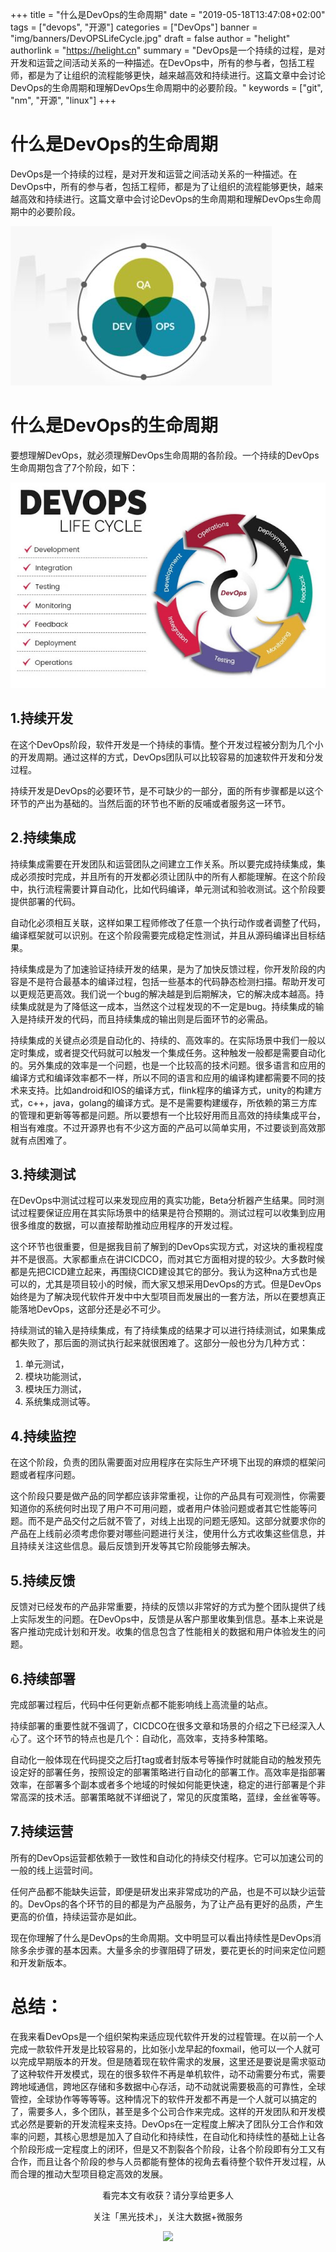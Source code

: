+++
title = "什么是DevOps的生命周期"
date = "2019-05-18T13:47:08+02:00"
tags = ["devops", "开源"]
categories = ["DevOps"]
banner = "img/banners/DevOPSLifeCycle.jpg"
draft = false
author = "helight"
authorlink = "https://helight.cn"
summary = "DevOps是一个持续的过程，是对开发和运营之间活动关系的一种描述。在DevOps中，所有的参与者，包括工程师，都是为了让组织的流程能够更快，越来越高效和持续进行。这篇文章中会讨论DevOps的生命周期和理解DevOps生命周期中的必要阶段。"
keywords = ["git", "nm", "开源", "linux"]
+++

# 什么是DevOps的生命周期

DevOps是一个持续的过程，是对开发和运营之间活动关系的一种描述。在DevOps中，所有的参与者，包括工程师，都是为了让组织的流程能够更快，越来越高效和持续进行。这篇文章中会讨论DevOps的生命周期和理解DevOps生命周期中的必要阶段。

![](imgs/DevOpsProcess.png)

# 什么是DevOps的生命周期

要想理解DevOps，就必须理解DevOps生命周期的各阶段。一个持续的DevOps生命周期包含了7个阶段，如下：

![](imgs/DevOPSLifeCycle.jpg)

## 1.持续开发

在这个DevOps阶段，软件开发是一个持续的事情。整个开发过程被分割为几个小的开发周期。通过这样的方式，DevOps团队可以比较容易的加速软件开发和分发过程。

持续开发是DevOps的必要环节，是不可缺少的一部分，面的所有步骤都是以这个环节的产出为基础的。当然后面的环节也不断的反哺或者服务这一环节。

## 2.持续集成

持续集成需要在开发团队和运营团队之间建立工作关系。所以要完成持续集成，集成必须按时完成，并且所有的开发都必须让团队中的所有人都能理解。在这个阶段中，执行流程需要计算自动化，比如代码编译，单元测试和验收测试。这个阶段要提供部署的代码。

自动化必须相互关联，这样如果工程师修改了任意一个执行动作或者调整了代码，编译框架就可以识别。在这个阶段需要完成稳定性测试，并且从源码编译出目标结果。

持续集成是为了加速验证持续开发的结果，是为了加快反馈过程，你开发阶段的内容是不是符合最基本的编译过程，包括一些基本的代码静态检测扫描。帮助开发可以更规范更高效。我们说一个bug的解决越是到后期解决，它的解决成本越高。持续集成就是为了降低这一成本，当然这个过程发现的不一定是bug。持续集成的输入是持续开发的代码，而且持续集成的输出则是后面环节的必需品。

持续集成的关键点必须是自动化的、持续的、高效率的。在实际场景中我们一般以定时集成，或者提交代码就可以触发一个集成任务。这种触发一般都是需要自动化的。另外集成的效率是一个问题，也是一个比较高的技术问题。很多语言和应用的编译方式和编译效率都不一样，所以不同的语言和应用的编译构建都需要不同的技术来支持。比如android和IOS的编译方式，flink程序的编译方式，unity的构建方式，c++，java，golang的编译方式。是不是需要构建缓存，所依赖的第三方库的管理和更新等等都是问题。所以要想有一个比较好用而且高效的持续集成平台，相当有难度。不过开源界也有不少这方面的产品可以简单实用，不过要谈到高效那就有点困难了。

## 3.持续测试

在DevOps中测试过程可以来发现应用的真实功能，Beta分析器产生结果。同时测试过程要保证应用在其实际场景中的结果是符合预期的。测试过程可以收集到应用很多维度的数据，可以直接帮助推动应用程序的开发过程。

这个环节也很重要，但是据我目前了解到的DevOps实现方式，对这块的重视程度并不是很高。大家都重点在讲CICDCO，而对其它方面相对提的较少。大多数时候都是先把CICD建立起来，再围绕CICD建设其它的部分。我认为这种na方式也是可以的，尤其是项目较小的时候，而大家又想采用DevOps的方式。但是DevOps始终是为了解决现代软件开发中中大型项目而发展出的一套方法，所以在要想真正能落地DevOps，这部分还是必不可少。

持续测试的输入是持续集成，有了持续集成的结果才可以进行持续测试，如果集成都失败了，那后面的测试执行起来就很困难了。这部分一般也分为几种方式：
1. 单元测试，
2. 模块功能测试，
3. 模块压力测试，
4. 系统集成测试等。

## 4.持续监控

在这个阶段，负责的团队需要面对应用程序在实际生产环境下出现的麻烦的框架问题或者程序问题。

这个阶段只要是做产品的同学都应该非常重视，让你的产品具有可观测性，你需要知道你的系统何时出现了用户不可用问题，或者用户体验问题或者其它性能等问题。而不是产品交付之后就不管了，对线上出现的问题无感知。这部分就要求你的产品在上线前必须考虑你要对哪些问题进行关注，使用什么方式收集这些信息，并且持续关注这些信息。最后反馈到开发等其它阶段能够去解决。

## 5.持续反馈

反馈对已经发布的产品非常重要，持续的反馈以非常好的方式为整个团队提供了线上实际发生的问题。在DevOps中，反馈是从客户那里收集到信息。基本上来说是客户推动完成计划和开发。收集的信息包含了性能相关的数据和用户体验发生的问题。

## 6.持续部署

完成部署过程后，代码中任何更新点都不能影响线上高流量的站点。

持续部署的重要性就不强调了，CICDCO在很多文章和场景的介绍之下已经深入人心了。这个环节的特点也是几个：自动化，高效率，支持多种策略。

自动化一般体现在代码提交之后打tag或者封版本号等操作时就能自动的触发预先设定好的部署任务，按照设定的部署策略进行自动化的部署工作。高效率是指部署效率，在部署多个副本或者多个地域的时候如何能更快速，稳定的进行部署是个非常高深的技术活。部署策略就不详细说了，常见的灰度策略，蓝绿，金丝雀等等。

## 7.持续运营
所有的DevOps运营都依赖于一致性和自动化的持续交付程序。它可以加速公司的一般的线上运营时间。

任何产品都不能缺失运营，即便是研发出来非常成功的产品，也是不可以缺少运营的。DevOps的各个环节的目的都是为产品服务，为了让产品有更好的品质，产生更高的价值，持续运营亦是如此。

现在你理解了什么是DevOps的生命周期。文中明显可以看出持续性是DevOps消除多余步骤的基本因素。大量多余的步骤阻碍了研发，要花更长的时间来定位问题和开发新版本。

# 总结：
在我来看DevOps是一个组织架构来适应现代软件开发的过程管理。在以前一个人完成一款软件开发是比较容易的，比如张小龙早起的foxmail，他可以一个人就可以完成早期版本的开发。但是随着现在软件需求的发展，这里还是要说是需求驱动了这种软件开发模式，现在的很多软件不再是单机软件，动不动需要分布式，需要跨地域通信，跨地区存储和多数据中心存活，动不动就说需要极高的可靠性，全球管控，全球协作等等等等。这种情况下的软件开发都不再是一个人就可以搞定的了，需要多人，多个团队，甚至是多个公司合作来完成。这样的开发团队和开发模式必然是要新的开发流程来支持。DevOps在一定程度上解决了团队分工合作和效率的问题，其核心思想是加入了自动化和持续性，在自动化和持续性的基础上让各个阶段形成一定程度上的闭环，但是又不割裂各个阶段，让各个阶段即有分工又有合作，而且让各个阶段的参与人员都能有整体的视角去看待整个软件开发过程，从而合理的推动大型项目稳定高效的发展。 


<center>
看完本文有收获？请分享给更多人

关注「黑光技术」，关注大数据+微服务

![](/img/qrcode_helight_tech.jpg)
</center>